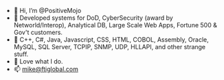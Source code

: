 - 👋 Hi, I’m @PositiveMojo
- 👀 Developed systems for DoD, CyberSecurity (award by Networld/Interop), Analytical DB, Large Scale Web Apps, Fortune 500 & Gov't customers.  
- 🌱 C++, C#, Java, Javascript, CSS, HTML, COBOL, Assembly, Oracle, MySQL, SQL Server, TCPIP, SNMP, UDP, HLLAPI, and other strange stuff.
- 💞️ Love what I do.
- 📫 mike@ftiglobal.com

<!---
PositiveMojo/PositiveMojo is a ✨ special ✨ repository because its `README.md` (this file) appears on your GitHub profile.
You can click the Preview link to take a look at your changes.
--->
